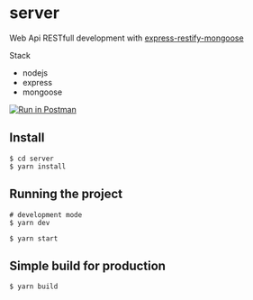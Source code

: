 # server

Web Api RESTfull development with [express-restify-mongoose](https://florianholzapfel.github.io/express-restify-mongoose/)

Stack

- nodejs
- express
- mongoose

[![Run in Postman](https://run.pstmn.io/button.svg)](https://app.getpostman.com/run-collection/3be73e8e67c0f6258b1a)

## Install

    $ cd server
    $ yarn install

## Running the project

    # development mode
    $ yarn dev

    $ yarn start

## Simple build for production

    $ yarn build
